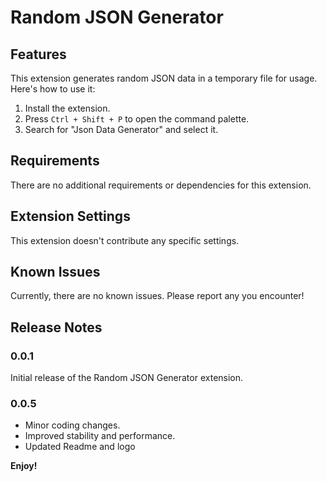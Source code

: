 # Random JSON Generator

## Features

This extension generates random JSON data in a temporary file for usage. Here's how to use it:

1. Install the extension.
2. Press `Ctrl + Shift + P` to open the command palette.
3. Search for "Json Data Generator" and select it.



## Requirements

There are no additional requirements or dependencies for this extension.

## Extension Settings

This extension doesn't contribute any specific settings.

## Known Issues

Currently, there are no known issues. Please report any you encounter!

## Release Notes

### 0.0.1

Initial release of the Random JSON Generator extension.

### 0.0.5

- Minor coding changes.
- Improved stability and performance.
- Updated Readme and logo

**Enjoy!**
